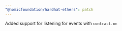 ```yaml
---
"@nomicfoundation/hardhat-ethers": patch
---
```


Added support for listening for events with `contract.on`
